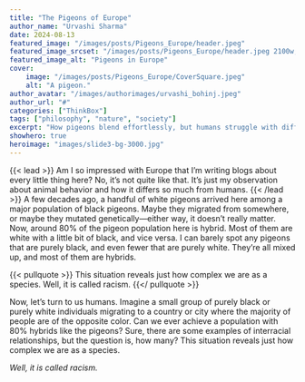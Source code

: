 ```yaml
---
title: "The Pigeons of Europe"
author_name: "Urvashi Sharma"
date: 2024-08-13
featured_image: "/images/posts/Pigeons_Europe/header.jpeg"
featured_image_srcset: "/images/posts/Pigeons_Europe/header.jpeg 2100w, /images/posts/view_viewer/header.jpeg 1050w"
featured_image_alt: "Pigeons in Europe"
cover:
    image: "/images/posts/Pigeons_Europe/CoverSquare.jpeg"
    alt: "A pigeon."
author_avatar: "/images/authorimages/urvashi_bohinj.jpeg"
author_url: "#"
categories: ["ThinkBox"]
tags: ["philosophy", "nature", "society"]
excerpt: "How pigeons blend effortlessly, but humans struggle with differences—a thought on nature, migration, and racism."
showhero: true
heroimage: "images/slide3-bg-3000.jpg" 
---
```

{{< lead >}}
Am I so impressed with Europe that I’m writing blogs about every little thing here? No, it’s not quite like that. It’s just my observation about animal behavior and how it differs so much from humans.
{{< /lead >}}
A few decades ago, a handful of white pigeons arrived here among a major population of black pigeons. Maybe they migrated from somewhere, or maybe they mutated genetically—either way, it doesn’t really matter. Now, around 80% of the pigeon population here is hybrid. Most of them are white with a little bit of black, and vice versa. I can barely spot any pigeons that are purely black, and even fewer that are purely white. They’re all mixed up, and most of them are hybrids.

{{< pullquote >}}
This situation reveals just how complex we are as a species. Well, it is called racism.
{{</ pullquote >}}

Now, let’s turn to us humans. Imagine a small group of purely black or purely white individuals migrating to a country or city where the majority of people are of the opposite color. Can we ever achieve a population with 80% hybrids like the pigeons? Sure, there are some examples of interracial relationships, but the question is, how many? This situation reveals just how complex we are as a species.

 *Well, it is called racism.*
